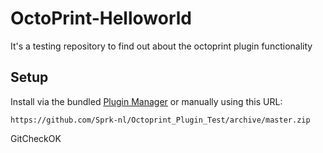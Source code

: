 # OctoPrint-Helloworld

It's a testing repository to find out about the octoprint plugin functionality

## Setup

Install via the bundled [Plugin Manager](https://github.com/foosel/OctoPrint/wiki/Plugin:-Plugin-Manager)
or manually using this URL:

    https://github.com/Sprk-nl/Octoprint_Plugin_Test/archive/master.zip


GitCheckOK
